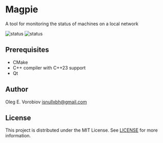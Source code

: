 # Magpie

A tool for monitoring the status of machines on a local network

![status](https://badgen.net/static/status/dev/yellow)
![status](https://badgen.net/static/c++/23/green)

## Prerequisites

- CMake
- C++ compiler with C++23 support
- Qt

## Author

Oleg E. Vorobiov <isnullxbh@gmail.com>

## License

This project is distributed under the MIT License. See [LICENSE](LICENSE) for
more information.
